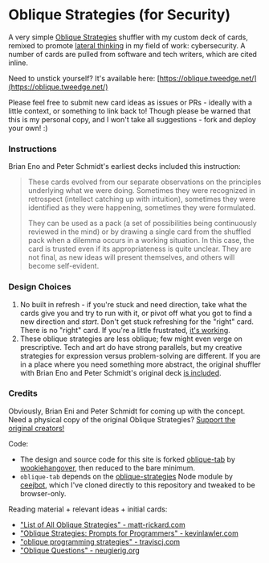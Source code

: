# Oblique Strategies (for Security)

A very simple [Oblique Strategies](https://en.wikipedia.org/wiki/Oblique_Strategies) shuffler with my custom deck of cards, remixed to promote [lateral thinking](https://en.wikipedia.org/wiki/Lateral_thinking) in my field of work: cybersecurity. A number of cards are pulled from software and tech writers, which are cited inline.

Need to unstick yourself? It's available here: [https://oblique.tweedge.net/](https://oblique.tweedge.net/)

Please feel free to submit new card ideas as issues or PRs - ideally with a little context, or something to link back to! Though please be warned that this is my personal copy, and I won't take all suggestions - fork and deploy your own! :)

### Instructions

Brian Eno and Peter Schmidt's earliest decks included this instruction:

> These cards evolved from our separate observations on the principles underlying what we were doing. Sometimes they were recognized in retrospect (intellect catching up with intuition), sometimes they were identified as they were happening, sometimes they were formulated.
> 
> They can be used as a pack (a set of possibilities being continuously reviewed in the mind) or by drawing a single card from the shuffled pack when a dilemma occurs in a working situation. In this case, the card is trusted even if its appropriateness is quite unclear. They are not final, as new ideas will present themselves, and others will become self-evident.

### Design Choices

1. No built in refresh - if you're stuck and need direction, take what the cards give you and try to run with it, or pivot off what you got to find a new direction and *start*. Don't get stuck refreshing for the "right" card. There is no "right" card. If you're a little frustrated, [it's working](https://www.youtube.com/watch?v=N7wF2AdVy2Q).
2. These oblique strategies are less oblique; few might even verge on prescriptive. Tech and art do have strong parallels, but my creative strategies for expression versus problem-solving are different. If you are in a place where you need something more abstract, the original shuffler with Brian Eno and Peter Schmidt's original deck [is included](https://oblique.tweedge.net/original.html).

### Credits

Obviously, Brian Eni and Peter Schmidt for coming up with the concept. Need a physical copy of the original Oblique Strategies? [Support the original creators!](https://www.enoshop.co.uk/product/oblique-strategies.html)

Code:

* The design and source code for this site is forked [oblique-tab](https://github.com/wookiehangover/oblique-tab) by [wookiehangover](https://github.com/wookiehangover), then reduced to the bare minimum.
* `oblique-tab` depends on the [oblique-strategies](https://github.com/ceejbot/oblique-strategies/tree/master) Node module by [ceejbot](https://github.com/ceejbot), which I've cloned directly to this repository and tweaked to be browser-only.

Reading material + relevant ideas + initial cards:

* ["List of All Oblique Strategies" - matt-rickard.com](https://matt-rickard.com/list-of-all-oblique-strategies)
* ["Oblique Strategies: Prompts for Programmers" - kevinlawler.com](https://web.archive.org/web/20230817122306/https://kevinlawler.com/prompts)
* ["oblique programming strategies" - traviscj.com](https://traviscj.com/blog/post/2016-12-07-oblique_programming_strategies/)
* ["Oblique Questions" - neugierig.org](https://neugierig.org/software/blog/2020/04/oblique-questions.html)
